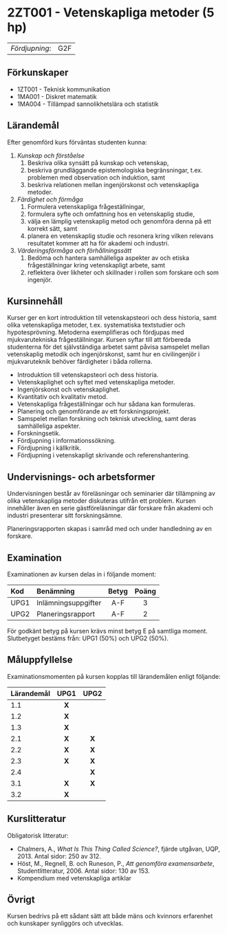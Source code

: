 # 2ZT001 - Vetenskapliga metoder (5 hp)

|     |     |
| --- | --- | 
| *Fördjupning*: | G2F | 

## Förkunskaper

- 1ZT001 - Teknisk kommunikation
- 1MA001 - Diskret matematik
- 1MA004 - Tillämpad sannolikhetslära och statistik

## Lärandemål

Efter genomförd kurs förväntas studenten kunna:

1. *Kunskap och förståelse*
    1. Beskriva olika synsätt på kunskap och vetenskap,
    2. beskriva grundläggande epistemologiska begränsningar, t.ex. problemen med observation och induktion, samt
    3. beskriva relationen mellan ingenjörskonst och vetenskapliga metoder.
2. *Färdighet och förmåga*
    1. Formulera vetenskapliga frågeställningar,
    2. formulera syfte och omfattning hos en vetenskaplig studie,
    3. välja en lämplig vetenskaplig metod och genomföra denna på ett korrekt sätt, samt
    4. planera en vetenskaplig studie och resonera kring vilken relevans resultatet kommer att ha för akademi och industri.
3. *Värderingsförmåga och förhållningssätt*
    1. Bedöma och hantera samhälleliga aspekter av och etiska frågeställningar kring vetenskapligt arbete, samt
    2. reflektera över likheter och skillnader i rollen som forskare och som ingenjör.

## Kursinnehåll

Kurser ger en kort introduktion till vetenskapsteori och dess historia, samt olika vetenskapliga metoder, t.ex. systematiska textstudier och hypotesprövning. Metoderna exemplifieras och fördjupas med mjukvarutekniska frågeställningar. Kursen syftar till att förbereda studenterna för det självständiga arbetet samt påvisa samspelet mellan vetenskaplig metodik och ingenjörskonst, samt hur en civilingenjör i mjukvaruteknik behöver färdigheter i båda rollerna.

- Introduktion till vetenskapsteori och dess historia.
- Vetenskaplighet och syftet med vetenskapliga metoder.
- Ingenjörskonst och vetenskaplighet.
- Kvantitativ och kvalitativ metod.
- Vetenskapliga frågeställningar och hur sådana kan formuleras.
- Planering och genomförande av ett forskningsprojekt.
- Samspelet mellan forskning och teknisk utveckling, samt deras samhälleliga aspekter.
- Forskningsetik.
- Fördjupning i informationssökning.
- Fördjupning i källkritik.
- Fördjupning i vetenskapligt skrivande och referenshantering.

## Undervisnings- och arbetsformer

Undervisningen består av föreläsningar och seminarier där tillämpning av olika vetenskapliga metoder diskuteras utifrån ett problem. Kursen innehåller även en serie gästföreläsningar där forskare från akademi och industri presenterar sitt forskningsämne.

Planeringsrapporten skapas i samråd med och under handledning av en forskare.

## Examination

Examinationen av kursen delas in i följande moment:

| Kod  | Benämning                                   | Betyg | Poäng |  
| :--- | :------------------------------------------ | :---: | :---: |  
| UPG1 | Inlämningsuppgifter                          | A-F   | 3     |  
| UPG2 | Planeringsrapport                           | A-F   | 2     |  

För godkänt betyg på kursen krävs minst betyg E på samtliga moment. Slutbetyget bestäms från: UPG1 (50%) och UPG2 (50%).

## Måluppfyllelse

Examinationsmomenten på kursen kopplas till lärandemålen enligt följande:

| Lärandemål | UPG1  | UPG2  |
| :--------- | :---: | :---: |
| 1.1        | **X** |       |
| 1.2        | **X** |       |
| 1.3        | **X** |       |
| 2.1        | **X** | **X** |
| 2.2        | **X** | **X** |
| 2.3        | **X** | **X** |
| 2.4        |       | **X** |
| 3.1        | **X** | **X** |
| 3.2        | **X** |       |

## Kurslitteratur

Obligatorisk litteratur:

- Chalmers, A.,  *What Is This Thing Called Science?*, fjärde utgåvan, UQP, 2013. Antal sidor: 250 av 312.
- Höst, M., Regnell, B. och Runeson, P., *Att genomföra examensarbete*, Studentlitteratur, 2006. Antal sidor: 130 av 153.
- Kompendium med vetenskapliga artiklar

## Övrigt

Kursen bedrivs på ett sådant sätt att både mäns och kvinnors erfarenhet och kunskaper synliggörs och utvecklas.
